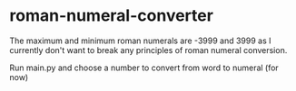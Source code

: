 # roman-numeral-converter

The maximum and minimum roman numerals are -3999 and 3999 as I currently don't want to break any principles of roman numeral conversion.

Run main.py and choose a number to convert from word to numeral (for now)
